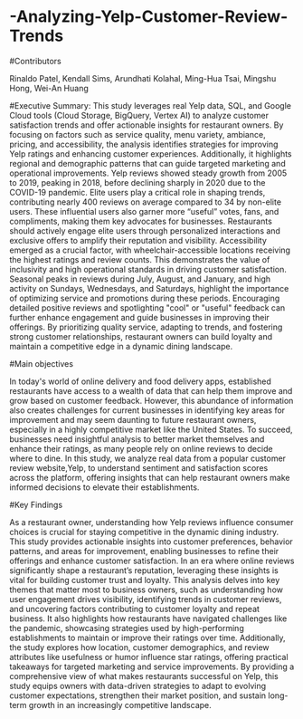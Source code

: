 # -Analyzing-Yelp-Customer-Review-Trends

#Contributors 

Rinaldo Patel, Kendall Sims, Arundhati Kolahal, Ming-Hua Tsai, Mingshu Hong, Wei-An Huang

#Executive Summary: This study leverages real Yelp data, SQL, and Google Cloud tools (Cloud Storage, BigQuery, Vertex AI) to analyze customer satisfaction trends and offer actionable insights for restaurant owners. By focusing on factors such as service quality, menu variety, ambiance, pricing, and accessibility, the analysis identifies strategies for improving Yelp ratings and enhancing customer experiences. Additionally, it highlights regional and demographic patterns that can guide targeted marketing and operational improvements.
Yelp reviews showed steady growth from 2005 to 2019, peaking in 2018, before declining sharply in 2020 due to the COVID-19 pandemic. Elite users play a critical role in shaping trends, contributing nearly 400 reviews on average compared to 34 by non-elite users. These influential users also garner more “useful” votes, fans, and compliments, making them key advocates for businesses. Restaurants should actively engage elite users through personalized interactions and exclusive offers to amplify their reputation and visibility.
Accessibility emerged as a crucial factor, with wheelchair-accessible locations receiving the highest ratings and review counts. This demonstrates the value of inclusivity and high operational standards in driving customer satisfaction. Seasonal peaks in reviews during July, August, and January, and high activity on Sundays, Wednesdays, and Saturdays, highlight the importance of optimizing service and promotions during these periods. Encouraging detailed positive reviews and spotlighting "cool" or "useful" feedback can further enhance engagement and guide businesses in improving their offerings. By prioritizing quality service, adapting to trends, and fostering strong customer relationships, restaurant owners can build loyalty and maintain a competitive edge in a dynamic dining landscape.

#Main objectives

In today's world of online delivery and food delivery apps, established restaurants have access to a wealth of data that can help them improve and grow based on customer feedback. However, this abundance of information also creates challenges for current businesses in identifying key areas for improvement and may seem daunting to future restaurant owners, especially in a highly competitive market like the United States. To succeed, businesses need insightful analysis to better market themselves and enhance their ratings, as many people rely on online reviews to decide where to dine. In this study, we analyze real data from a popular customer review website,Yelp, to understand sentiment and satisfaction scores across the platform, offering insights that can help restaurant owners make informed decisions to elevate their establishments.

#Key Findings

As a restaurant owner, understanding how Yelp reviews influence consumer choices is crucial for staying competitive in the dynamic dining industry. This study provides actionable insights into customer preferences, behavior patterns, and areas for improvement, enabling businesses to refine their offerings and enhance customer satisfaction. In an era where online reviews significantly shape a restaurant’s reputation, leveraging these insights is vital for building customer trust and loyalty.
This analysis delves into key themes that matter most to business owners, such as understanding how user engagement drives visibility, identifying trends in customer reviews, and uncovering factors contributing to customer loyalty and repeat business. It also highlights how restaurants have navigated challenges like the pandemic, showcasing strategies used by high-performing establishments to maintain or improve their ratings over time. Additionally, the study explores how location, customer demographics, and review attributes like usefulness or humor influence star ratings, offering practical takeaways for targeted marketing and service improvements.
By providing a comprehensive view of what makes restaurants successful on Yelp, this study equips owners with data-driven strategies to adapt to evolving customer expectations, strengthen their market position, and sustain long-term growth in an increasingly competitive landscape.
